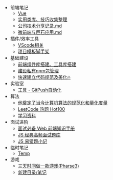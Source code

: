 * 前端笔记
    * [Vue](articles/vue.md)
    * [实用类库、技巧收集整理](articles/实用类库.md)
    * [公司技术分享记录.md](articles/技术分享.md)
    * [微前端与巨石应用.md](articles/微前端.md)
* 插件/效率工具
    * [VScode相关](articles/vscode-plugins.md)
    * [项目模板脚手架](articles/tsn-cli.md)
* 基础建设
    * [前端组件库搭建、工具库搭建](articles/build-library.md)
    * [建设私有npm包管理](articles/npm.md)
    * [快速建立代码规范及美化🔥](articles/norm.md)
* 实验室
    * [工具 - GitPush自动化](articles/gp-cli.md)
* 算法
    * [他奠定了当今计算机算法的规范化和量化度量](articles/1670311155074.md)
    * [LeetCode 热题 Hot100](articles/1667968995198.md)
    * [学习资料](articles/1671617715220.md)
* 面试进阶
    * [面试必备 Web 前端知识手册](articles/1660532996882.md)
    * [JS 经典高频面试题库](articles/1670497905099.md)
    * [JS 易错题小记](articles/1675044612165.md)
* 临时笔记
    * [Temp](articles/1664894579578.md)
* 游戏
    * [三天时间做一款游戏(Pharse3)](articles/1673676014916.md)
    * [新建目录/笔记](articles/1675412860628.md)
